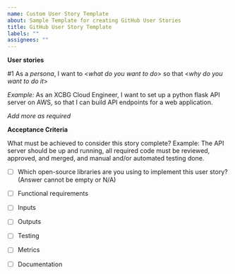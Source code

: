 ```yaml
---
name: Custom User Story Template
about: Sample Template for creating GitHub User Stories
title: GitHub User Story Template
labels: ""
assignees: ""
---
```


**User stories**

#1 As a _persona_, I want to <_what do you want to do_> so that <_why do you want to do it_>

_Example:_ As an XCBG Cloud Engineer, I want to set up a python flask API server on AWS, so that I can build API endpoints for a web application.

_Add more as required_

**Acceptance Criteria**

What must be achieved to consider this story complete?
Example: The API server should be up and running, all required code must be reviewed, approved, and merged, and manual and/or automated testing done.

- [ ] Which open-source libraries are you using to implement this user story? (Answer cannot be empty or N/A)

- [ ] Functional requirements

<!--
Here's an example of a functional requirement section

Use OpenAPISpec to define the API.
The Flask API server should be dockerized and launched in an EC2 instance. There should be a stubAPI endpoint implemented on the server as defined by the OpenAPISpec. The API server should not be publicly exposed.
There should be a way to trigger the stubAPI endpoint internally (maybe a small test script)to test the API server.
All API calls to the API server should be logged locally.
-->

- [ ] Inputs

<!--
The input format should be like

inputParameters:
  - <stubAPIParameter1> Example = stubSampleParam="caller_id"
  - <stubAPIParameterN>
-->

- [ ] Outputs
<!-- 
The input format should be like

output response:

- <stubAPIOutPutResponse1> Example = stubSampleResponse="HTTP 200 OK"
- <stubAPIOutPutResponseN> Example = stubSampleResponse="HTTP 403 Forbidden"
  -->

- [ ] Testing

<!--
Must have unit tests for the API endpoints
Must have negative unit tests for the API endpoints
Must have an integration test (as applicable)
-->

- [ ] Metrics
<!--
Must have read metrics (counters for incoming read requests, successes, errors, etc)
Must have write metrics (counters for incoming write requests, successes, errors, etc)
Must have integration with cloud watch and or other metrics and alerting solutions e-g Prometheus
-->

- [ ] Documentation
<!--
OpenAPISpec doc for the API endpoints. OpenAPISpec (fka Swagger): https://swagger.io/specification/
Example Spec = https://swagger.io/docs/specification/adding-examples/
-->
